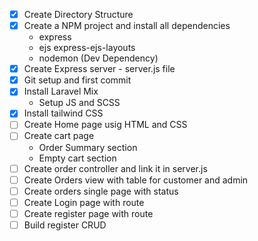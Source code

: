- [x] Create Directory Structure
- [x] Create a NPM project and install all dependencies
    - express
    - ejs express-ejs-layouts
    - nodemon (Dev Dependency)
- [x] Create Express server - server.js file
- [x] Git setup and first commit
- [x] Install Laravel Mix
   - Setup JS and SCSS
- [x] Install tailwind CSS
- [ ] Create Home page usig HTML and CSS
- [ ] Create cart page
    - Order Summary section
    - Empty cart section
- [ ] Create order controller and link it in server.js
- [ ] Create Orders view with table for customer and admin
- [ ] Create orders single page with status
- [ ] Create Login page with route
- [ ] Create register page with route
- [ ] Build register CRUD